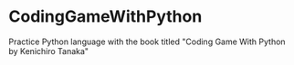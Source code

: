 # CodingGameWithPython
Practice Python language with the book titled "Coding Game With Python by Kenichiro Tanaka"